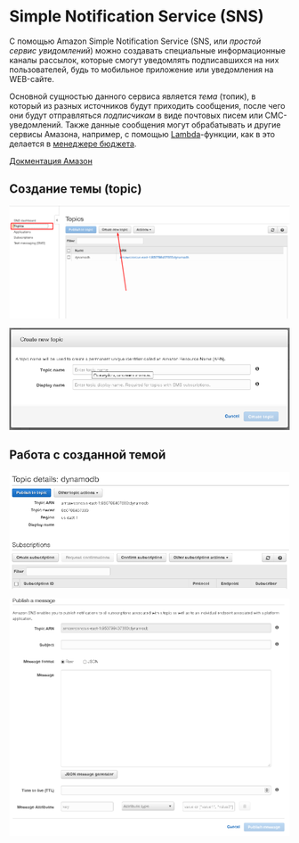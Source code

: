 # Simple Notification Service (SNS)

C помощью Amazon Simple Notification Service (SNS, или *простой сервис увидомлений*)
можно создавать специальные информационные каналы рассылок, которые смогут
уведомлять подписавшихся на них пользователей, будь то мобильное приложение
или уведомления на WEB-сайте.

Основной сущностью данного сервиса является *тема* (топик), в который из разных
источников будут приходить сообщения, после чего они будут
отправляться *подписчикам* в виде почтовых писем или СМС-уведомлений.
Также данные сообщения могут обрабатывать и другие сервисы Амазона, например,
с помощью [Lambda](./lambda.md)-функции, как в это делается в
[менеджере бюджета](../projects/budget-manager.md).

[Докментация Амазон](https://docs.aws.amazon.com/sns/latest/dg/GettingStarted.html)

## Создание темы (topic)

![Для создания темы нужно перейти в Topics, где расположена соответствующая кнопка](../img/sns-create-topic-button.png)

![Достаточно указать имя создаваемой темы](../img/sns-creating-topic.png)

## Работа с созданной темой

![В созданной теме можно добавлять подписчиков, а также публиковать сообщения в тему](../img/sns-topic-actions.png)

![Интерфейс создания сообщения в тему](../img/sns-create-message.png)

